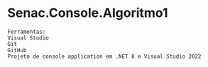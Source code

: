 # Senac.Console.Algoritmo1
	Ferramentas:
	Visual Studio
	Git
	GitHub
	Projeto de console application em .NET 8 e Visual Studio 2022
